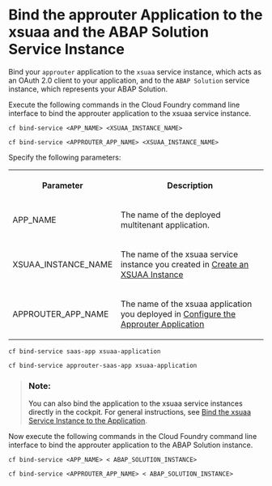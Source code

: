 <!-- loio04b9258a5a49437581f00cddb527d525 -->

# Bind the approuter Application to the xsuaa and the ABAP Solution Service Instance

Bind your `approuter` application to the `xsuaa` service instance, which acts as an OAuth 2.0 client to your application, and to the `ABAP Solution` service instance, which represents your ABAP Solution.

Execute the following commands in the Cloud Foundry command line interface to bind the approuter application to the xsuaa service instance.

```
cf bind-service <APP_NAME> <XSUAA_INSTANCE_NAME>

```

```
cf bind-service <APPROUTER_APP_NAME> <XSUAA_INSTANCE_NAME>

```

<a name="loio04b9258a5a49437581f00cddb527d525__table_av3_kmw_qmb"/>Specify the following parameters:


<table>
<tr>
<th>

Parameter



</th>
<th>

Description



</th>
</tr>
<tr>
<td>

APP\_NAME



</td>
<td>

The name of the deployed multitenant application.



</td>
</tr>
<tr>
<td>

XSUAA\_INSTANCE\_NAME



</td>
<td>

The name of the xsuaa service instance you created in [Create an XSUAA Instance](Create_an_XSUAA_Instance_2ce1a96.md)



</td>
</tr>
<tr>
<td>

APPROUTER\_APP\_NAME



</td>
<td>

The name of the xsuaa application you deployed in [Configure the Approuter Application](Configure_the_Approuter_Application_3725815.md)



</td>
</tr>
</table>

```
cf bind-service saas-app xsuaa-application
```

```
cf bind-service approuter-saas-app xsuaa-application
```

> ### Note:  
> You can also bind the application to the xsuaa service instances directly in the cockpit. For general instructions, see [Bind the xsuaa Service Instance to the Application](https://help.sap.com/viewer/65de2977205c403bbc107264b8eccf4b/Cloud/en-US/d207931556134f08af388bbb2929de9b.html).

Now execute the following commands in the Cloud Foundry command line interface to bind the approuter application to the ABAP Solution instance.

```
cf bind-service <APP_NAME> < ABAP_SOLUTION_INSTANCE>
```

```
cf bind-service <APPROUTER_APP_NAME> < ABAP_SOLUTION_INSTANCE>
```

